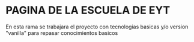 # PAGINA DE LA ESCUELA DE EYT
En esta rama se trabajara el proyecto con tecnologias basicas y/o version "vanilla" para repasar conocimientos basicos